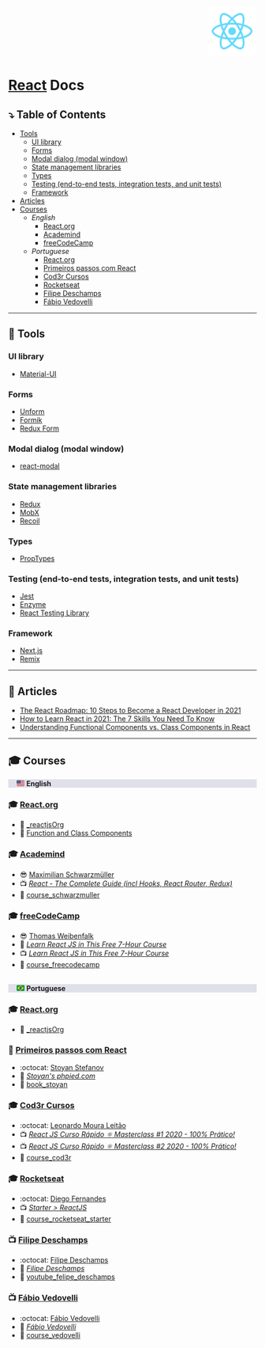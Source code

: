 <div align="end">
<img height="100" src="https://raw.githubusercontent.com/github/explore/80688e429a7d4ef2fca1e82350fe8e3517d3494d/topics/react/react.png" alt="react"/>
</div>

# **[React](https://reactjs.org/) Docs**

## :arrow_heading_down: Table of Contents

* [Tools](https://github.com/marcelosperalta/docs_react#toolbox-tools)
  * [UI library](https://github.com/marcelosperalta/docs_react#ui-library)
  * [Forms](https://github.com/marcelosperalta/docs_react#forms)
  * [Modal dialog (modal window)](https://github.com/marcelosperalta/docs_react#modal-dialog-modal-window)
  * [State management libraries](https://github.com/marcelosperalta/docs_react#state-management-libraries)
  * [Types](https://github.com/marcelosperalta/docs_react#types)
  * [Testing (end-to-end tests, integration tests, and unit tests)](https://github.com/marcelosperalta/docs_react#testing-end-to-end-tests-integration-tests-and-unit-tests)
  * [Framework]()
* [Articles](https://github.com/marcelosperalta/docs_react#newspaper-articles)
* [Courses](https://github.com/marcelosperalta/docs_react#mortar_board-courses)
  * _English_
    * [React.org](https://github.com/marcelosperalta/docs_react#mortar_board-reactorg)
    * [Academind](https://github.com/marcelosperalta/docs_react#mortar_board-academind)
    * [freeCodeCamp](https://github.com/marcelosperalta/docs_react#mortar_board-freecodecamp)
  * _Portuguese_
    * [React.org](https://github.com/marcelosperalta/docs_react#mortar_board-reactorg-1)
    * [Primeiros passos com React](https://github.com/marcelosperalta/docs_react#blue_book-primeiros-passos-com-react)
    * [Cod3r Cursos](https://github.com/marcelosperalta/docs_react#mortar_board-cod3r-cursos)
    * [Rocketseat](https://github.com/marcelosperalta/docs_react#mortar_board-rocketseat)
    * [Filipe Deschamps](https://github.com/marcelosperalta/docs_react#tv-filipe-deschamps)
    * [Fábio Vedovelli](https://github.com/marcelosperalta/docs_react#tv-f%C3%A1bio-vedovelli)

<hr>

## :toolbox: Tools

### UI library

* [Material-UI](https://mui.com/)

### Forms

* [Unform](https://unform.dev/)
* [Formik](https://formik.org/)
* [Redux Form](https://redux-form.com/)

### Modal dialog (modal window)

* [react-modal](https://github.com/reactjs/react-modal)

### State management libraries

* [Redux](https://redux.js.org/)
* [MobX](https://mobx.js.org/)
* [Recoil](https://recoiljs.org/)

### Types

* [PropTypes](https://reactjs.org/docs/typechecking-with-proptypes.html)

### Testing (end-to-end tests, integration tests, and unit tests)

* [Jest](https://jestjs.io/)
* [Enzyme](https://enzymejs.github.io/enzyme/)
* [React Testing Library](https://testing-library.com/docs/react-testing-library/intro/)

### Framework

* [Next.js](https://nextjs.org/)
* [Remix](https://remix.run/)

<hr>

## :newspaper: Articles

* [The React Roadmap: 10 Steps to Become a React Developer in 2021](https://www.freecodecamp.org/news/the-react-roadmap-10-steps-to-become-a-react-developer-in-2021/)
* [How to Learn React in 2021: The 7 Skills You Need To Know](https://github.com/marcelosperalta/study_react/tree/master/articles/reed_barger)
* [Understanding Functional Components vs. Class Components in React](https://github.com/marcelosperalta/study_react/tree/master/articles/shiori_yamazaki)

<hr>

## :mortar_board: Courses

<div style="padding-left:5px;background:#e0e0eb">
  &nbsp;&nbsp;
              <img 
                src="./.github/usa.png" width="16px">
                <b>English</b>
              </img>
</div>

### :mortar_board: [React.org](https://reactjs.org/)

* :file_folder: [_reactjsOrg](./_reactjsOrg)
* :page_facing_up: [Function and Class Components](https://reactjs.org/docs/components-and-props.html#function-and-class-components)

### :mortar_board: [Academind](https://academind.com/)

* :sunglasses: [Maximilian Schwarzmüller](https://github.com/maxschwarzmueller)
* :tv: _[React - The Complete Guide (incl Hooks, React Router, Redux)](https://pro.academind.com/p/react-the-complete-guide-incl-hooks-react-router-redux)_
* :file_folder: [course_schwarzmuller](./course_schwarzmuller)

### :mortar_board: [freeCodeCamp](https://www.freecodecamp.org/)

* :sunglasses: [Thomas Weibenfalk](https://github.com/weibenfalk)
* :link: _[Learn React JS in This Free 7-Hour Course](https://www.freecodecamp.org/news/learn-react-js-in-this-free-7-hour-course/)_
* :tv: _[Learn React JS in This Free 7-Hour Course](https://www.youtube.com/watch?v=nTeuhbP7wdE&t=2s)_
* :file_folder: [course_freecodecamp](./course_fcc)

<br>

<div style="padding-left:5px;background:#e0e0eb">
  &nbsp;&nbsp;
              <img src="./.github/brazil.png" width="16px">
                <b>Portuguese</b>
              </img>
</div>

### :mortar_board: [React.org](https://pt-br.reactjs.org/)

* :file_folder: [_reactjsOrg](./_reactjsOrgBR)

### :blue_book: [Primeiros passos com React](https://novatec.com.br/livros/primeiros-passos-com-react/)

* :octocat: [Stoyan Stefanov](https://github.com/stoyan)
* :link: _[Stoyan's phpied.com](https://www.phpied.com/)_
* :file_folder: [book_stoyan](./book_stoyan)

### :mortar_board: [Cod3r Cursos](https://www.cod3r.com.br/)

* :octocat: [Leonardo Moura Leitão](https://github.com/leonardomleitao)
* :tv: _[React JS Curso Rápido ⚛️ Masterclass #1 2020 - 100% Prático!](https://www.youtube.com/watch?v=XQxitgyZ_S4)_
* :tv: _[React JS Curso Rápido ⚛️ Masterclass #2 2020 - 100% Prático!](https://www.youtube.com/watch?v=GJ8Vm-h0V8I)_
* :file_folder: [course_cod3r](./course_cod3r)

### :mortar_board: [Rocketseat](https://rocketseat.com.br/)

* :octocat: [Diego Fernandes](https://github.com/diego3g)
* :tv: _[Starter > ReactJS](https://app.rocketseat.com.br/node/curso-react-js)_
* :file_folder: [course_rocketseat_starter](./course_rocketseat_starter)

### :tv: [Filipe Deschamps](https://www.youtube.com/FilipeDeschamps/)

* :octocat: [Filipe Deschamps](https://github.com/filipedeschamps/)
* :link: _[Filipe Deschamps](https://filipedeschamps.com.br/)_
* :file_folder: [youtube_felipe_deschamps](./youtube_felipe_deschamps)

### :tv: [Fábio Vedovelli](https://www.youtube.com/c/FabioVedovelli/)

* :octocat: [Fábio Vedovelli](https://github.com/vedovelli)
* :link: _[Fábio Vedovelli](https://www.javascript.tv.br/)_
* :file_folder: [course_vedovelli](./course_vedovelli)
